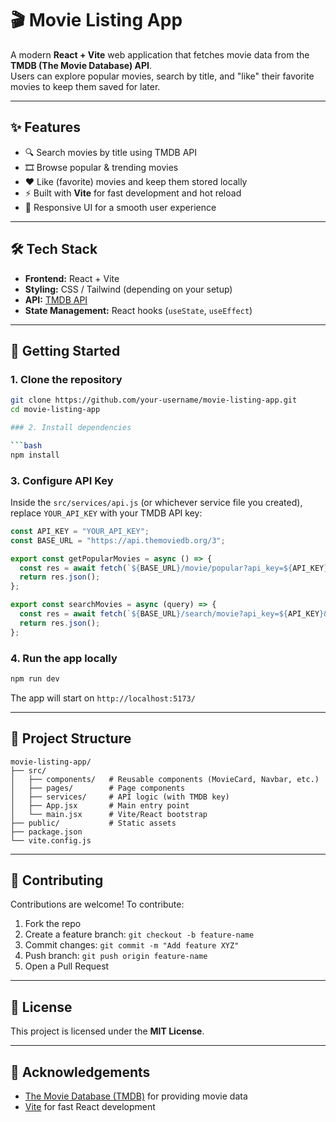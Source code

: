 # 🎬 Movie Listing App

A modern **React + Vite** web application that fetches movie data from the **TMDB (The Movie Database) API**.  
Users can explore popular movies, search by title, and "like" their favorite movies to keep them saved for later.

---

## ✨ Features
- 🔍 Search movies by title using TMDB API  
- 🎞️ Browse popular & trending movies  
- ❤️ Like (favorite) movies and keep them stored locally  
- ⚡ Built with **Vite** for fast development and hot reload  
- 🎨 Responsive UI for a smooth user experience  

---

## 🛠️ Tech Stack
- **Frontend:** React + Vite  
- **Styling:** CSS / Tailwind (depending on your setup)  
- **API:** [TMDB API](https://developer.themoviedb.org/docs)  
- **State Management:** React hooks (`useState`, `useEffect`)  

---

## 🚀 Getting Started

### 1. Clone the repository
```bash
git clone https://github.com/your-username/movie-listing-app.git
cd movie-listing-app

### 2. Install dependencies

```bash
npm install
```

### 3. Configure API Key

Inside the `src/services/api.js` (or whichever service file you created),
replace `YOUR_API_KEY` with your TMDB API key:

```javascript
const API_KEY = "YOUR_API_KEY";
const BASE_URL = "https://api.themoviedb.org/3";

export const getPopularMovies = async () => {
  const res = await fetch(`${BASE_URL}/movie/popular?api_key=${API_KEY}`);
  return res.json();
};

export const searchMovies = async (query) => {
  const res = await fetch(`${BASE_URL}/search/movie?api_key=${API_KEY}&query=${query}`);
  return res.json();
};
```



### 4. Run the app locally

```bash
npm run dev
```

The app will start on `http://localhost:5173/`

---


## 📂 Project Structure

```
movie-listing-app/
├── src/
│   ├── components/   # Reusable components (MovieCard, Navbar, etc.)
│   ├── pages/        # Page components
│   ├── services/     # API logic (with TMDB key)
│   ├── App.jsx       # Main entry point
│   └── main.jsx      # Vite/React bootstrap
├── public/           # Static assets
├── package.json
└── vite.config.js
```

---

## 🤝 Contributing

Contributions are welcome! To contribute:

1. Fork the repo
2. Create a feature branch: `git checkout -b feature-name`
3. Commit changes: `git commit -m "Add feature XYZ"`
4. Push branch: `git push origin feature-name`
5. Open a Pull Request

---

## 📜 License

This project is licensed under the **MIT License**.

---

## 🙌 Acknowledgements

* [The Movie Database (TMDB)](https://www.themoviedb.org/) for providing movie data
* [Vite](https://vitejs.dev/) for fast React development

```



